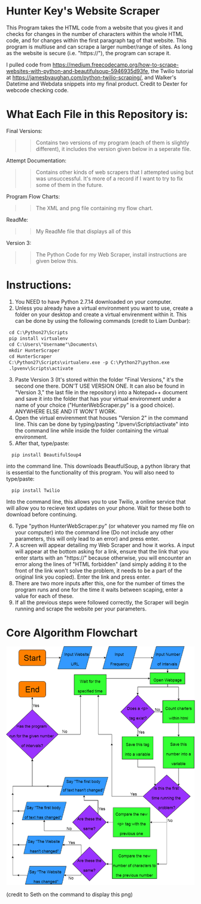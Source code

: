 # Hunter Key's Website Scraper
This Program takes the HTML code from a website that you gives it and checks for changes in the number of characters within the whole HTML 
code, and for changes within the first paragraph tag of that website. This program is multiuse and can scrape a larger number/range of sites. As long as the website is secure (i.e. "https://"), the program can scrape it.

I pulled code from https://medium.freecodecamp.org/how-to-scrape-websites-with-python-and-beautifulsoup-5946935d93fe, the Twilio tutorial at https://jamesbvaughan.com/python-twilio-scraping/, and Walker's Datetime and Webdata snippets into my final product. Credit to Dexter for webcode checking code. 

# What Each File in this Repository is:
Final Versions: 
>> Contains two versions of my program (each of them is slightly different), it includes the version given below in a seperate file.
                        
Attempt Documentation: 
>> Contains other kinds of web scrapers that I attempted using but was unsuccessful. It's more of a record if I want to try to fix some of them in the future.
                        
Program Flow Charts: 
>> The XML and png file containing my flow chart.
                        
ReadMe: 
>> My ReadMe file that displays all of this

Version 3:
>> The Python Code for my Web Scraper, install instructions are given below this.

# Instructions:

1) You NEED to have Python 2.7.14 downloaded on your computer.
2) Unless you already have a virtual environment you want to use, create a folder on your desktop and create a virtual envirenment within it. This can be done by using the following commands (credit to Liam Dunbar):
 ```
  cd C:\Python27\Scripts                                         
  pip install virtualenv                                         
  cd C:\Users\"Username"\Documents\                              
  mkdir HunterScraper                                            
  cd HunterScraper                                               
  C:\Python27\Scripts\virtualenv.exe -p C:\Python27\python.exe   
  .lpvenv\Scripts\activate                                       
 ```
3) Paste Version 3 (It's stored within the folder "Final Versions," it's the second one there. DON'T USE VERSION ONE. It can also be found in "Version 3," the last file in the repository) into a Notepad++ document and save it into the folder that has your virtual environment under a name of your choice ("HunterWebScraper.py" is a good choice). ANYWHERE ELSE AND IT WON'T WORK.
4) Open the virtual envirenment that houses "Version 2" in the command line. This can be done by typing/pasting ".lpvenv\Scripts\activate" into the command line while inside the folder containing the virtual environment. 
5) After that, type/paste:
```
  pip install BeautifulSoup4
```
into the command line. This downloads BeautfulSoup, a python library that is essential to the functionality of this program. You will also need to type/paste:
```
  pip install Twilio
```
Into the command line, this allows you to use Twilio, a online service that will allow you to recieve text updates on your phone. Wait for these both to download before continuing.

6) Type "python HunterWebScraper.py" (or whatever you named my file on your computer) into the command line (Do not include any other parameters, this will only lead to an error) and press enter.
7) A screen will appear detailing my Web Scraper and how it works. A input will appear at the bottom asking for a link, ensure that the link that you enter starts with an "https://" because otherwise, you will encounter an error along the lines of "HTML forbidden" (and simply adding it to the front of the link won't solve the problem, it needs to be a part of the original link you copied). Enter the link and press enter.
8) There are two more inputs after this, one for the number of times the program runs and one for the time it waits between scaping, enter a value for each of these.
9) If all the previous steps were followed correctly, the Scraper will begin running and scrape the website per your parameters.


# Core Algorithm Flowchart
![flowchart](https://github.com/hunterjkey/HunterKeyWebScraper/blob/master/Program%20Flow%20Chart.png?raw=true)

(credit to Seth on the command to display this png)
